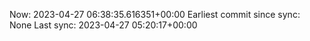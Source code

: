 Now: 2023-04-27 06:38:35.616351+00:00 Earliest commit since sync: None Last sync: 2023-04-27 05:20:17+00:00
